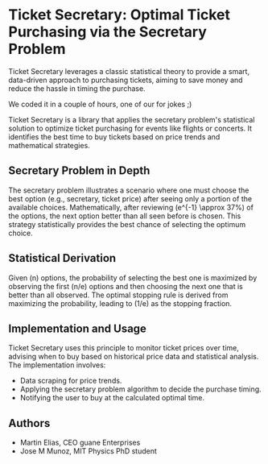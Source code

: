 # Ticket Secretary: Optimal Ticket Purchasing via the Secretary Problem

Ticket Secretary leverages a classic statistical theory to provide a smart, data-driven approach to purchasing tickets, aiming to save money and reduce the hassle in timing the purchase.

We coded it in a couple of hours, one of our for jokes  ;)

Ticket Secretary is a library that applies the secretary problem's statistical solution to optimize ticket purchasing for events like flights or concerts. It identifies the best time to buy tickets based on price trends and mathematical strategies.

## Secretary Problem in Depth
The secretary problem illustrates a scenario where one must choose the best option (e.g., secretary, ticket price) after seeing only a portion of the available choices. Mathematically, after reviewing \(e^{-1} \approx 37\%\) of the options, the next option better than all seen before is chosen. This strategy statistically provides the best chance of selecting the optimum choice.

## Statistical Derivation
Given \(n\) options, the probability of selecting the best one is maximized by observing the first \(n/e\) options and then choosing the next one that is better than all observed. The optimal stopping rule is derived from maximizing the probability, leading to \(1/e\) as the stopping fraction.

## Implementation and Usage
Ticket Secretary uses this principle to monitor ticket prices over time, advising when to buy based on historical price data and statistical analysis. The implementation involves:
- Data scraping for price trends.
- Applying the secretary problem algorithm to decide the purchase timing.
- Notifying the user to buy at the calculated optimal time.

## Authors

- Martin Elias, CEO guane Enterprises
- Jose M Munoz, MIT Physics PhD student
